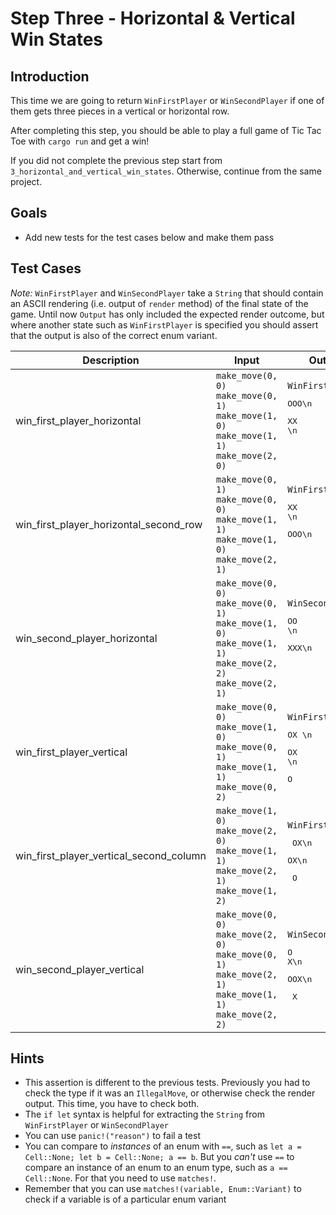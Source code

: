 # Step Three - Horizontal & Vertical Win States

## Introduction

This time we are going to return `WinFirstPlayer` or `WinSecondPlayer` if one of them gets three pieces in a vertical or horizontal row.

After completing this step, you should be able to play a full game of Tic Tac Toe with `cargo run` and get a win!

If you did not complete the previous step start from `3_horizontal_and_vertical_win_states`. Otherwise, continue from the same project.

## Goals

* Add new tests for the test cases below and make them pass

## Test Cases

*Note:* `WinFirstPlayer` and `WinSecondPlayer` take a `String` that should contain an ASCII rendering (i.e. output of `render` method) of the final state of the game. Until now `Output` has only included the expected render outcome, but where another state such as `WinFirstPlayer` is specified you should assert that the output is also of the correct enum variant.

| Description                             | Input                                                                                                                           | Output                                                                 |
|-----------------------------------------|---------------------------------------------------------------------------------------------------------------------------------|------------------------------------------------------------------------|
| win_first_player_horizontal             | `make_move(0, 0)`<br/>`make_move(0, 1)`</br>`make_move(1, 0)`<br/>`make_move(1, 1)`<br/>`make_move(2, 0)`                       | `WinFirstPlayer`<br/><pre>OOO\n</pre><pre>XX \n</pre><pre>   </pre> |
| win_first_player_horizontal_second_row  | `make_move(0, 1)`<br/>`make_move(0, 0)`</br>`make_move(1, 1)`<br/>`make_move(1, 0)`<br/>`make_move(2, 1)`                       | `WinFirstPlayer`<br/><pre>XX \n</pre><pre>OOO\n</pre><pre>   </pre>                      |
| win_second_player_horizontal            | `make_move(0, 0)`<br/>`make_move(0, 1)`</br>`make_move(1, 0)`<br/>`make_move(1, 1)`<br/>`make_move(2, 2)`<br/>`make_move(2, 1)` | `WinSecondPlayer`<br/><pre>OO \n</pre><pre>XXX\n</pre><pre>   </pre>                      |
| win_first_player_vertical               | `make_move(0, 0)`<br/>`make_move(1, 0)`</br>`make_move(0, 1)`<br/>`make_move(1, 1)`<br/>`make_move(0, 2)`                       | `WinFirstPlayer`<br/><pre>OX \n</pre><pre>OX \n</pre><pre>O  </pre>                      |
| win_first_player_vertical_second_column | `make_move(1, 0)`<br/>`make_move(2, 0)`</br>`make_move(1, 1)`<br/>`make_move(2, 1)`<br/>`make_move(1, 2)`                       | `WinFirstPlayer`<br/><pre> OX\n</pre><pre> OX\n</pre><pre> O </pre>                      |
| win_second_player_vertical              | `make_move(0, 0)`<br/>`make_move(2, 0)`</br>`make_move(0, 1)`<br/>`make_move(2, 1)`<br/>`make_move(1, 1)`<br/>`make_move(2, 2)` | `WinSecondPlayer`<br/><pre>O X\n</pre><pre>OOX\n</pre><pre>  X</pre>                      |

## Hints

* This assertion is different to the previous tests. Previously you had to check the type if it was an `IllegalMove`, or otherwise check the render output. This time, you have to check both.
* The `if let` syntax is helpful for extracting the `String` from `WinFirstPlayer` or `WinSecondPlayer`
* You can use `panic!("reason")` to fail a test
* You can compare to _instances_ of an enum with `==`, such as `let a = Cell::None; let b = Cell::None; a == b`. But you _can't_ use `==` to compare an instance of an enum to an enum type, such as `a == Cell::None`. For that you need to use `matches!`.
* Remember that you can use `matches!(variable, Enum::Variant)` to check if a variable is of a particular enum variant
